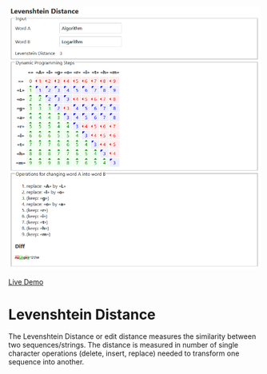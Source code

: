 ![Screenshot of the app](preview.png)

[Live Demo](https://static.laszlokorte.de/levenshtein/)

# Levenshtein Distance

The Levenshtein Distance or edit distance measures the similarity between two sequences/strings. The distance is measured in number of single character operations (delete, insert, replace) needed to transform one sequence into another.